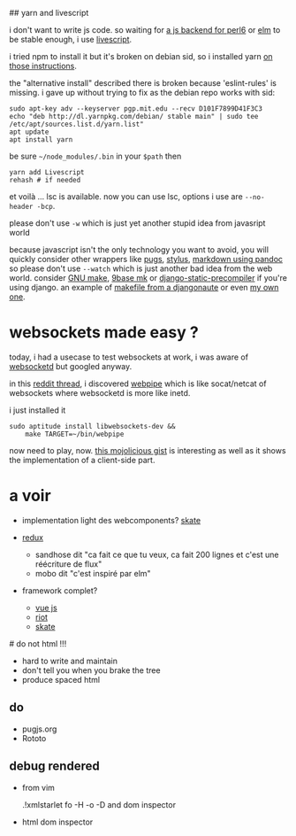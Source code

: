 ## yarn and livescript

i don't want to write js code. so waiting for 
[a js backend for perl6](https://github.com/rurban/rakudo-js) or
[elm](http://elm-lang.org/) to be stable enough, i use
[livescript](http://livescript.net/).

i tried npm to install it but it's broken on debian sid, so i
installed yarn [on those instructions](https://yarnpkg.com/en/docs/install).

the "alternative install" described there is broken because 'eslint-rules' is
missing. i gave up without trying to fix as the debian repo works with sid:

    sudo apt-key adv --keyserver pgp.mit.edu --recv D101F7899D41F3C3
    echo "deb http://dl.yarnpkg.com/debian/ stable main" | sudo tee /etc/apt/sources.list.d/yarn.list"
    apt update
    apt install yarn

be sure `~/node_modules/.bin` in your `$path` then

    yarn add Livescript
    rehash # if needed

et voilà ... lsc is available. now you can use lsc, options i use are
`--no-header -bcp`.

please don't use `-w` which is just yet another stupid idea from javasript
world 

because javascript isn't the only technology you want to avoid, you will quickly consider
other wrappers like [pugs](https://pugjs.org/), [stylus](http://stylus-lang.com/), [markdown using
pandoc](http://pandoc.org/) so please don't use `--watch` which is just another
bad idea from the web world. consider
[GNU make](https://www.gnu.org/software/make/),
[9base mk](http://tools.suckless.org/9base) or
[django-static-precompiler](https://pypi.python.org/pypi/django-static-precompiler)
if you're using django. an example of [makefile from a djangonaute](https://github.com/dotmobo/tools/blob/master/myboilerplate/Makefile)
or even [my own one](https://github.com/eiro/eiro.github.com/blob/master/Makefile).

# websockets made easy ?

today, i had a usecase to test websockets at work, i was aware of
[websocketd](http://websocketd.com/) but googled anyway.

in this
[reddit thread](https://www.reddit.com/r/programming/comments/441r94/webpipe_command_line_utility_for_piping_tofrom_a/),
i discovered [webpipe](https://github.com/emgram769/webpipe)
which is like socat/netcat of websockets where websocketd is more like inetd.

i just installed it

    sudo aptitude install libwebsockets-dev &&
        make TARGET=~/bin/webpipe

now need to play, now.  [this mojolicious gist](https://gist.github.com/jberger/4744482)
is interesting as well as it shows the implementation of a client-side part. 

# a voir

* implementation light des  webcomponents?
  [skate](https://github.com/skatejs/skatejs)


* [redux](...)
  * sandhose dit "ca fait ce que tu veux, ca fait 200 lignes et c'est une réécriture de flux"
  * mobo dit "c'est inspiré par elm"

* framework complet? 
    * [vue js](...)
    * [riot](...)
    * [skate](https://github.com/skatejs/skatejs)

# do not html !!!

* hard to write and maintain
* don't tell you when you brake the tree
* produce spaced html

## do

* pugjs.org
* Rototo

## debug rendered

* from vim

    .!xmlstarlet fo -H -o -D and dom inspector

* html dom inspector



